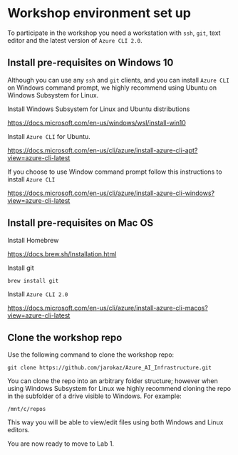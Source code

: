 

# Workshop environment set up

To participate in the workshop you need a workstation with  `ssh`, `git`, text editor and the latest version of `Azure CLI 2.0`.

## Install pre-requisites on Windows 10

Although you can use any `ssh` and `git` clients, and you can install `Azure CLI` on Windows command prompt, we highly recommend using  Ubuntu on Windows Subsystem for Linux.

Install Windows Subsystem for Linux and Ubuntu distributions

https://docs.microsoft.com/en-us/windows/wsl/install-win10

Install `Azure CLI` for Ubuntu.

https://docs.microsoft.com/en-us/cli/azure/install-azure-cli-apt?view=azure-cli-latest

If you choose to use Window command prompt follow this instructions to install `Azure CLI`

https://docs.microsoft.com/en-us/cli/azure/install-azure-cli-windows?view=azure-cli-latest



## Install pre-requisites on Mac OS

Install Homebrew

https://docs.brew.sh/Installation.html

Install git
```
brew install git
```

Install `Azure CLI 2.0`

https://docs.microsoft.com/en-us/cli/azure/install-azure-cli-macos?view=azure-cli-latest

## Clone the workshop repo

Use the following command to clone the workshop repo:

``` 
git clone https://github.com/jarokaz/Azure_AI_Infrastructure.git
```

You can clone the repo into an arbitrary folder structure; however when using Windows Subsystem for Linux we highly recommend cloning the repo in the subfolder of a drive visible to Windows. For example:
```
/mnt/c/repos
```
This way you will be able to view/edit files using both Windows and Linux editors.


You are now ready to move to Lab 1.






